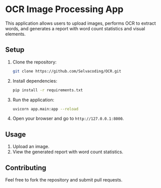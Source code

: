 # OCR Image Processing App

This application allows users to upload images, performs OCR to extract words, and generates a report with word count statistics and visual elements.

## Setup

1. Clone the repository:
    ```bash
    git clone https://github.com/Selvacoding/OCR.git
    ```

2. Install dependencies:
    ```bash
    pip install -r requirements.txt
    ```

3. Run the application:
    ```bash
    uvicorn app.main:app --reload
    ```

4. Open your browser and go to `http://127.0.0.1:8000`.

## Usage

1. Upload an image.
2. View the generated report with word count statistics.

## Contributing

Feel free to fork the repository and submit pull requests.


